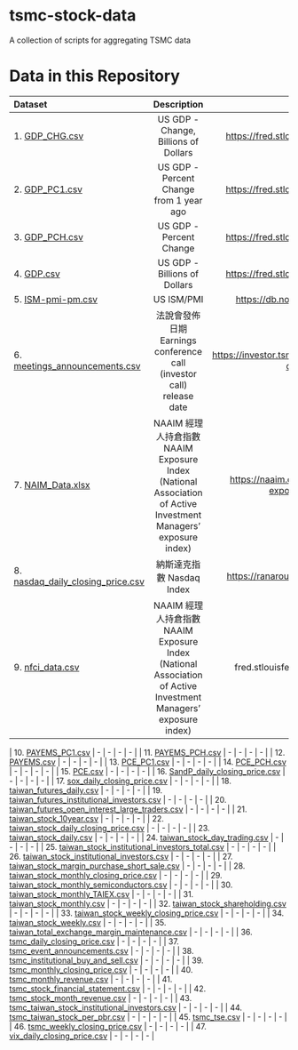 # tsmc-stock-data
A collection of scripts for aggregating TSMC data

# Data in this Repository 
| Dataset | Description | Link | Spreadsheet Link | Code |
| :------- | :------: | :------: | :------: | -------: |
| 1. [GDP_CHG.csv](https://github.com/Russell-Shean/tsmc-stock-data/blob/main/data/tsmc/GDP_CHG.csv) | US GDP - Change, Billions of Dollars  | https://fred.stlouisfed.org/series/GDP  | [Spreadsheet Row](https://docs.google.com/spreadsheets/d/14ejejpMYTp3udQ0Er5-YgOjPwka907MtyHEntYqLVvs/edit?pli=1&gid=0#gid=0&range=46:46) | N/A  |
| 2. [GDP_PC1.csv](https://github.com/Russell-Shean/tsmc-stock-data/blob/main/data/tsmc/GDP_PC1.csv) | US GDP - Percent Change from 1 year ago  | https://fred.stlouisfed.org/series/GDP  | [Spreadsheet Row](https://docs.google.com/spreadsheets/d/14ejejpMYTp3udQ0Er5-YgOjPwka907MtyHEntYqLVvs/edit?pli=1&gid=0#gid=0&range=46:46) | N/A  |
| 3. [GDP_PCH.csv](https://github.com/Russell-Shean/tsmc-stock-data/blob/main/data/tsmc/GDP_PCH.csv) | US GDP - Percent Change | https://fred.stlouisfed.org/series/GDP  | [Spreadsheet Row](https://docs.google.com/spreadsheets/d/14ejejpMYTp3udQ0Er5-YgOjPwka907MtyHEntYqLVvs/edit?pli=1&gid=0#gid=0&range=46:46) | N/A  |
| 4. [GDP.csv](https://github.com/Russell-Shean/tsmc-stock-data/blob/main/data/tsmc/GDP.csv) | US GDP - Billions of Dollars | https://fred.stlouisfed.org/series/GDP  | [Spreadsheet Row](https://docs.google.com/spreadsheets/d/14ejejpMYTp3udQ0Er5-YgOjPwka907MtyHEntYqLVvs/edit?pli=1&gid=0#gid=0&range=46:46) | N/A  |
| 5. [ISM-pmi-pm.csv](https://github.com/Russell-Shean/tsmc-stock-data/blob/main/data/tsmc/ISM-pmi-pm.csv) | US ISM/PMI  | https://db.nomics.world/ISM/pmi | [Spreadsheet Row](https://docs.google.com/spreadsheets/d/14ejejpMYTp3udQ0Er5-YgOjPwka907MtyHEntYqLVvs/edit?pli=1&gid=0#gid=0&range=44:44)  | N/A  |
| 6. [meetings_announcements.csv](https://github.com/Russell-Shean/tsmc-stock-data/blob/main/data/tsmc/meetings_announcements.csv) | 法說會發佈日期	Earnings conference call (investor call) release date  | https://investor.tsmc.com/english/financial-calendar  |  |
| 7. [NAIM_Data.xlsx](https://github.com/Russell-Shean/tsmc-stock-data/blob/main/data/tsmc/NAIM_Data-since-Inception_2025-09-03.xlsx) | NAAIM 經理人持倉指數	NAAIM Exposure Index (National Association of Active Investment Managers’ exposure index) | https://naaim.org/programs/naaim-exposure-index/ | [Spreadsheet Row](https://docs.google.com/spreadsheets/d/14ejejpMYTp3udQ0Er5-Y| N/A |
| 8. [nasdaq_daily_closing_price.csv](https://github.com/Russell-Shean/tsmc-stock-data/blob/main/data/tsmc/nasdaq_daily_closing_price.csv) | 納斯達克指數	Nasdaq Index | https://ranaroussi.github.io/yfinance/ | [Spreadsheet Row](https://docs.google.com/spreadsheets/d/14ejejpMYTp3udQ0Er5-YgOjPwka907MtyHEntYqLVvs/edit?pli=1&gid=0#gid=0&range=33:33)  | [code link](https://github.com/Russell-Shean/tsmc-stock-data/blob/main/get_yfinance_Data.py) |
| 9. [nfci_data.csv](https://github.com/Russell-Shean/tsmc-stock-data/blob/main/data/tsmc/nfci_data.csv) |  NAAIM 經理人持倉指數	NAAIM Exposure Index (National Association of Active Investment Managers’ exposure index) | fred.stlouisfed.org/docs/api/fred/  | [Spreadsheet Row](https://docs.google.com/spreadsheets/d/14ejejpMYTp3udQ0Er5-YgOjPwka907MtyHEntYqLVvs/edit?pli=1&gid=0#gid=0&range=43:43)  | [code link](https://github.com/Russell-Shean/tsmc-stock-data/blob/main/get_fed_api_data.py) |

| 10. [PAYEMS_PC1.csv](https://github.com/Russell-Shean/tsmc-stock-data/blob/main/data/tsmc/PAYEMS_PC1.csv) | -  | -  | -  | -  |
| 11. [PAYEMS_PCH.csv](https://github.com/Russell-Shean/tsmc-stock-data/blob/main/data/tsmc/PAYEMS_PCH.csv) | -  | -  | -  | -  |
| 12. [PAYEMS.csv](https://github.com/Russell-Shean/tsmc-stock-data/blob/main/data/tsmc/PAYEMS.csv) | -  | -  | -  | -  |
| 13. [PCE_PC1.csv](https://github.com/Russell-Shean/tsmc-stock-data/blob/main/data/tsmc/PCE_PC1.csv) | -  | -  | -  | -  |
| 14. [PCE_PCH.csv](https://github.com/Russell-Shean/tsmc-stock-data/blob/main/data/tsmc/PCE_PCH.csv) | -  | -  | -  | -  |
| 15. [PCE.csv](https://github.com/Russell-Shean/tsmc-stock-data/blob/main/data/tsmc/PCE.csv) | -  | -  | -  | -  |
| 16. [SandP_daily_closing_price.csv](https://github.com/Russell-Shean/tsmc-stock-data/blob/main/data/tsmc/SandP_daily_closing_price.csv) | -  | -  | -  | -  |
| 17. [sox_daily_closing_price.csv](https://github.com/Russell-Shean/tsmc-stock-data/blob/main/data/tsmc/sox_daily_closing_price.csv) | -  | -  | -  | -  |
| 18. [taiwan_futures_daily.csv](https://github.com/Russell-Shean/tsmc-stock-data/blob/main/data/tsmc/taiwan_futures_daily.csv) | -  | -  | -  | -  |
| 19. [taiwan_futures_institutional_investors.csv](https://github.com/Russell-Shean/tsmc-stock-data/blob/main/data/tsmc/taiwan_futures_institutional_investors.csv) | -  | -  | -  | -  |
| 20. [taiwan_futures_open_interest_large_traders.csv](https://github.com/Russell-Shean/tsmc-stock-data/blob/main/data/tsmc/taiwan_futures_open_interest_large_traders.csv) | -  | -  | -  | -  |
| 21. [taiwan_stock_10year.csv](https://github.com/Russell-Shean/tsmc-stock-data/blob/main/data/tsmc/taiwan_stock_10year.csv) | -  | -  | -  | -  |
| 22. [taiwan_stock_daily_closing_price.csv](https://github.com/Russell-Shean/tsmc-stock-data/blob/main/data/tsmc/taiwan_stock_daily_closing_price.csv) | -  | -  | -  | -  |
| 23. [taiwan_stock_daily.csv](https://github.com/Russell-Shean/tsmc-stock-data/blob/main/data/tsmc/taiwan_stock_daily.csv) | -  | -  | -  | -  |
| 24. [taiwan_stock_day_trading.csv](https://github.com/Russell-Shean/tsmc-stock-data/blob/main/data/tsmc/taiwan_stock_day_trading.csv) | -  | -  | -  | -  |
| 25. [taiwan_stock_institutional_investors_total.csv](https://github.com/Russell-Shean/tsmc-stock-data/blob/main/data/tsmc/taiwan_stock_institutional_investors_total.csv) | -  | -  | -  | -  |
| 26. [taiwan_stock_institutional_investors.csv](https://github.com/Russell-Shean/tsmc-stock-data/blob/main/data/tsmc/taiwan_stock_institutional_investors.csv) | -  | -  | -  | -  |
| 27. [taiwan_stock_margin_purchase_short_sale.csv](https://github.com/Russell-Shean/tsmc-stock-data/blob/main/data/tsmc/taiwan_stock_margin_purchase_short_sale.csv) | -  | -  | -  | -  |
| 28. [taiwan_stock_monthly_closing_price.csv](https://github.com/Russell-Shean/tsmc-stock-data/blob/main/data/tsmc/taiwan_stock_monthly_closing_price.csv) | -  | -  | -  | -  |
| 29. [taiwan_stock_monthly_semiconductors.csv](https://github.com/Russell-Shean/tsmc-stock-data/blob/main/data/tsmc/taiwan_stock_monthly_semiconductors.csv) | -  | -  | -  | -  |
| 30. [taiwan_stock_monthly_TAIEX.csv](https://github.com/Russell-Shean/tsmc-stock-data/blob/main/data/tsmc/taiwan_stock_monthly_TAIEX.csv) | -  | -  | -  | -  | 
| 31. [taiwan_stock_monthly.csv](https://github.com/Russell-Shean/tsmc-stock-data/blob/main/data/tsmc/taiwan_stock_monthly.csv) | -  | -  | -  | -  |
| 32. [taiwan_stock_shareholding.csv](https://github.com/Russell-Shean/tsmc-stock-data/blob/main/data/tsmc/taiwan_stock_shareholding.csv) | -  | -  | -  | -  |
| 33. [taiwan_stock_weekly_closing_price.csv](https://github.com/Russell-Shean/tsmc-stock-data/blob/main/data/tsmc/taiwan_stock_weekly_closing_price.csv) | -  | -  | -  | -  |
| 34. [taiwan_stock_weekly.csv](https://github.com/Russell-Shean/tsmc-stock-data/blob/main/data/tsmc/taiwan_stock_weekly.csv) | -  | -  | -  | -  |
| 35. [taiwan_total_exchange_margin_maintenance.csv](https://github.com/Russell-Shean/tsmc-stock-data/blob/main/data/tsmc/taiwan_total_exchange_margin_maintenance.csv) | -  | -  | -  | -  |
| 36. [tsmc_daily_closing_price.csv](https://github.com/Russell-Shean/tsmc-stock-data/blob/main/data/tsmc/tsmc_daily_closing_price.csv) | -  | -  | -  | -  |
| 37. [tsmc_event_announcements.csv](https://github.com/Russell-Shean/tsmc-stock-data/blob/main/data/tsmc/tsmc_event_announcements.csv) | -  | -  | -  | -  |
| 38. [tsmc_institutional_buy_and_sell.csv](https://github.com/Russell-Shean/tsmc-stock-data/blob/main/data/tsmc/tsmc_institutional_buy_and_sell.csv) | -  | -  | -  | -  |
| 39. [tsmc_monthly_closing_price.csv](https://github.com/Russell-Shean/tsmc-stock-data/blob/main/data/tsmc/tsmc_monthly_closing_price.csv) | -  | -  | -  | -  |
| 40. [tsmc_monthly_revenue.csv](https://github.com/Russell-Shean/tsmc-stock-data/blob/main/data/tsmc/tsmc_monthly_revenue.csv) | -  | -  | -  | -  |
| 41. [tsmc_stock_financial_statement.csv](https://github.com/Russell-Shean/tsmc-stock-data/blob/main/data/tsmc/tsmc_stock_financial_statement.csv) | -  | -  | -  | -  |
| 42. [tsmc_stock_month_revenue.csv](https://github.com/Russell-Shean/tsmc-stock-data/blob/main/data/tsmc/tsmc_stock_month_revenue.csv) | -  | -  | -  | -  |
| 43. [tsmc_taiwan_stock_institutional_investors.csv](https://github.com/Russell-Shean/tsmc-stock-data/blob/main/data/tsmc/tsmc_taiwan_stock_institutional_investors.csv) | -  | -  | -  | -  |
| 44. [tsmc_taiwan_stock_per_pbr.csv](https://github.com/Russell-Shean/tsmc-stock-data/blob/main/data/tsmc/tsmc_taiwan_stock_per_pbr.csv) | -  | -  | -  | -  |
| 45. [tsmc_tse.csv](https://github.com/Russell-Shean/tsmc-stock-data/blob/main/data/tsmc/tsmc_tse.csv) | -  | -  | -  | -  |
| 46. [tsmc_weekly_closing_price.csv](https://github.com/Russell-Shean/tsmc-stock-data/blob/main/data/tsmc/tsmc_weekly_closing_price.csv) | -  | -  | -  | -  |
| 47. [vix_daily_closing_price.csv](https://github.com/Russell-Shean/tsmc-stock-data/blob/main/data/tsmc/vix_daily_closing_price.csv) | -  | -  | -  | -  |